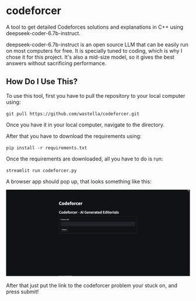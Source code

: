 # codeforcer

A tool to get detailed Codeforces solutions and explanations in C++ using deepseek-coder-6.7b-instruct.

deepseek-coder-6.7b-instruct is an open source LLM that can be easily run on most computers for free. It is specially tuned to coding, which is why I chose it for this project. It's also a mid-size model, so it gives the best answers without sacrificing performance.

## How Do I Use This?

To use this tool, first you have to pull the repository to your local computer using:

`git pull https://github.com/wastella/codeforcer.git`

Once you have it in your local computer, navigate to the directory.

After that you have to download the requirements using:

`pip install -r requirements.txt`

Once the requirements are downloaded, all you have to do is run:

`streamlit run codeforcer.py`

A browser app should pop up, that looks something like this:

![demo picture](https://github.com/wastella/codeforcer/blob/main/demo-pic.png?raw=true)

After that just put the link to the codeforcer problem your stuck on, and press submit!
